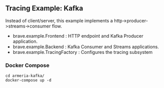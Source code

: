 ## Tracing Example: Kafka 

Instead of client/server, this example implements a http->producer->streams->consumer flow.

*   brave.example.Frontend : HTTP endpoint and Kafka Producer application.
*   brave.example.Backend : Kafka Consumer and Streams applications.
*   brave.example.TracingFactory : Configures the tracing subsystem

### Docker Compose

```shell
cd armeria-kafka/
docker-compose up -d
```